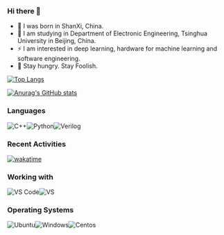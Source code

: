 ### Hi there 👋

<!--
**wyj-source/wyj-source** is a ✨ _special_ ✨ repository because its `README.md` (this file) appears on your GitHub profile.

Here are some ideas to get you started:

- 🔭 I’m currently working on ...
- 🌱 I’m currently learning ...
- 👯 I’m looking to collaborate on ...
- 🤔 I’m looking for help with ...
- 💬 Ask me about ...
- 📫 How to reach me: ...
- 😄 Pronouns: ...
- ⚡ Fun fact: ...
-->
- 🔭 I was born in ShanXi, China.
- 🌱 I am studying in Department of Electronic Engineering, Tsinghua University in Beijing, China.
- ⚡ I am interested in deep learning, hardware for machine learning and software engineering.
- 💬 Stay hungry. Stay Foolish.

[![Top Langs](https://github-readme-stats.vercel.app/api/top-langs/?username=Ther-nullptr&layout=compact)](https://github.com/anuraghazra/github-readme-stats)

[![Anurag's GitHub stats](https://github-readme-stats.vercel.app/api?username=Ther-nullptr&show_icons=true&theme=dark&title_color=87CEEB&text_color=7B68EE)](https://github.com/anuraghazra/github-readme-stats)

### Languages
![C++](https://img.shields.io/badge/C%2B%2B-00599C?style=for-the-badge&logo=c%2B%2B&logoColor=white&logoColor=white)![Python](https://img.shields.io/badge/Python-3776AB?style=for-the-badge&logo=python&logoColor=yellow)![Verilog](https://img.shields.io/badge/Verilog-B2B7F8?style=for-the-badge&logo=velog&logoColor=white)

### Recent Activities
[![wakatime](https://wakatime.com/badge/user/0867f85e-3f12-4d52-bb69-a3a8037a3091.svg)](https://wakatime.com/@0867f85e-3f12-4d52-bb69-a3a8037a3091) 

### Working with

![VS Code](https://img.shields.io/badge/Visual%20Studio%20Code-007ACC?style=for-the-badge&logo=visual%20studio%20code&logoColor=white)![VS](https://img.shields.io/badge/Visual%20Studio-5C2D91?style=for-the-badge&logo=visual%20studio&logoColor=white)

### Operating Systems

![Ubuntu](https://img.shields.io/badge/Ubuntu-E95420?style=for-the-badge&logo=ubuntu&logoColor=white)![Windows](https://img.shields.io/badge/Windows-0078D6?style=for-the-badge&logo=windows&logoColor=black)![Centos](https://img.shields.io/badge/Centos-262577?style=for-the-badge&logo=centos&logoColor=white)

